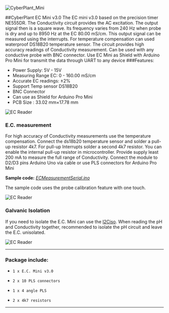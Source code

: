 ![CyberPlant_Mini](http://image.cyber-plant.com/var/resizes/CyberPlantMiniSeriesC.jpg?m=1459175705)

##CyberPlant EC Mini v3.0
The EC mini v3.0 based on the precision timer NE555DR. The Conductivity circuit provides the AC excitation. The output signal then is a square wave. Its frequency varies from 240 Hz when probe is dry and up to 8950 Hz at the EC 80.00 mS/cm. This output signal can be measured using the interrupts. For temperature compensation can used waterproof DS18B20 temperature sensor. The circuit provides high accuracy readings of Conductivity measurement. Can be used with any conductive probe with BNC connector. Use EC Mini as Shield with Arduino Pro Mini for transmit the data through UART to any device
###Features:

- Power Supply: 5V - 15V
- Measuring Range EC: 0 - 160.00 mS/cm
- Accurate EC readings: ±2%
- Support Temp sensor DS18B20
- BNC Connector
- Can use as Shield for Arduino Pro Mini
- PCB Size : 33.02 mm×17.78 mm

![EC Reader](http://image.cyber-plant.com/var/resizes/ECminiBaner1.jpg?m=1458062720)

### E.C. measurement
For high accuracy of Conductivity measurements use the temperature compensation.
Connect the ds18b20 temperature sensor and solder a pull-up resistor 4k7. 
For pull-up Interrupts solder a second 4k7 resistor. You can enable the internal pull-up resistor in microcontroller. Provide supply least 200 mA to measure the full range of Conductivity. Connect the module to D2/D3 pins Arduino Uno via cable or use PLS connectors for Arduino Pro Mini

**Sample code:** [*ECMeasurementSerial.ino*](https://github.com/cyberplantru/EC-Mini-v30-Sample-Code/blob/master/ECMeasurementSerial/ECMeasurementSerial.ino)

The sample code uses the probe calibration feature with one touch.

![EC Reader](http://image.cyber-plant.com/var/resizes/ECSerial-01.jpg?m=1459219573)

### Galvanic Isolation
If you need to isolate the E.C. Mini can use the [I2Ciso](https://github.com/cyberplantru/I2C-iso). When reading the pH and Conductivity together, recommended to isolate the pH circuit and leave the E.C. unisolated.

![EC Reader](http://image.cyber-plant.com/var/resizes/pH-EC-meter-kit_3.jpg?m=1458063353)


----------

### Package include:

-     1 x E.C. Mini v3.0
-     2 x 10 PLS connectors
-     1 x 4 angle PLS
-     2 x 4k7 resistors

----------
